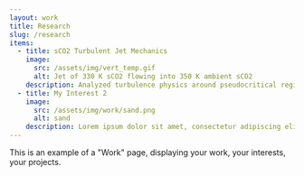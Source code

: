 ```yaml
---
layout: work
title: Research
slug: /research
items:
  - title: sCO2 Turbulent Jet Mechanics
    image:
      src: /assets/img/vert_temp.gif
      alt: Jet of 330 K sCO2 flowing into 350 K ambient sCO2
    description: Analyzed turbulence physics around pseudocritical region of supercritical carbon dioxide round turbulent jet utilizing first-principles simulation code <a href="https://amrex-combustion.github.io/PeleC/">PeleC</a> and high performance computing
  - title: My Interest 2
    image:
      src: /assets/img/work/sand.png
      alt: sand
    description: Lorem ipsum dolor sit amet, consectetur adipiscing elit, sed do eiusmod tempor incididunt ut labore et dolore magna aliqua. Ut enim ad minim veniam, quis nostrud exercitation ullamco laboris nisi ut aliquip ex ea commodo consequat. Duis aute irure dolor in reprehenderit in voluptate velit esse cillum dolore eu fugiat nulla pariatur.
---
```


This is an example of a "Work" page, displaying your work, your interests, your projects.
<br />
<br />